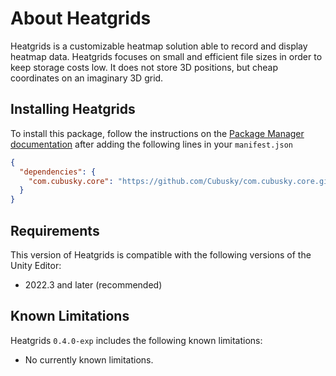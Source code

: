 # About Heatgrids
Heatgrids is a customizable heatmap solution able to record and display heatmap data. Heatgrids focuses on small and efficient file sizes in order to keep storage costs low. It does not store 3D positions, but cheap coordinates on an imaginary 3D grid.

## Installing Heatgrids
To install this package, follow the instructions on the [Package Manager documentation](https://docs.unity3d.com/Manual/upm-ui-giturl.html) after adding the following lines in your `manifest.json`
```json
{
  "dependencies": {
    "com.cubusky.core": "https://github.com/Cubusky/com.cubusky.core.git#1.2"
  }
}
```

## Requirements
This version of Heatgrids is compatible with the following versions of the Unity Editor:
- 2022.3 and later (recommended)

## Known Limitations
Heatgrids `0.4.0-exp` includes the following known limitations:
- No currently known limitations.